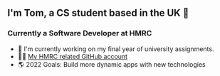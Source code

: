 ## I'm Tom, a CS student based in the UK 👋

### Currently a Software Developer at HMRC 
- 🏫 I'm currently working on my final year of university assignments.
- 👨‍💻 [My HMRC related GitHub account](https://github.com/tomshaw1 "Me")
- 🌎 2022 Goals: Build more dynamic apps with new technologies
